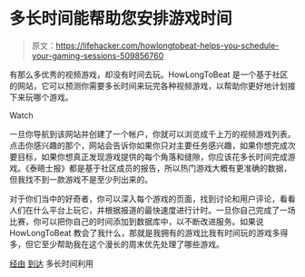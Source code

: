 # 多长时间能帮助您安排游戏时间

> 原文：<https://lifehacker.com/howlongtobeat-helps-you-schedule-your-gaming-sessions-509856760>

有那么多优秀的视频游戏，却没有时间去玩。HowLongToBeat 是一个基于社区的网站，它可以预测你需要多长时间来玩完各种视频游戏，以帮助你更好地计划接下来玩哪个游戏。

Watch

一旦你导航到该网站并创建了一个帐户，你就可以浏览成千上万的视频游戏列表。点击你感兴趣的那个，网站会告诉你如果你只对主要任务感兴趣，如果你想完成次要目标，如果你想真正发现游戏提供的每个角落和缝隙，你应该花多长时间完成游戏。《泰晤士报》都是基于社区成员的报告，所以热门游戏大概有更准确的数据，但我找不到一款游戏不是至少列出来的。

对于你们当中的好奇者，你可以深入每个游戏的页面，找到讨论和用户评论，看看人们在什么平台上玩它，并根据报道的最快速度进行计时。一旦你自己完成了一场比赛，你可以把你自己的时间添加到数据库中，以不断改进服务。如果说 HowLongToBeat 教会了我什么，那就是我拥有的游戏比我有时间玩的游戏多得多，但它至少帮助我在这个漫长的周末优先处理了哪些游戏。

[经由](http://www.howlongtobeat.com/) [到达](http://www.makeuseof.com/tag/6-tools-for-getting-more-out-of-steam-games/) 多长时间利用